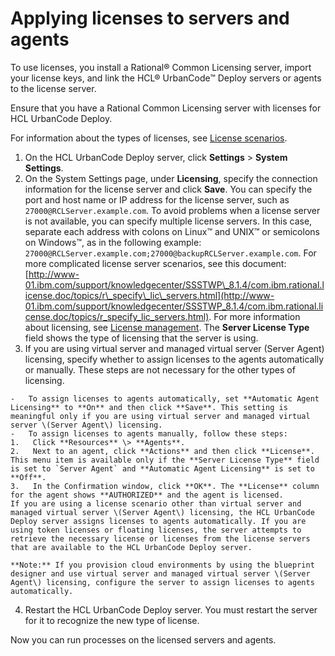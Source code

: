 # Applying licenses to servers and agents

To use licenses, you install a Rational® Common Licensing server, import your license keys, and link the HCL® UrbanCode™ Deploy servers or agents to the license server.

Ensure that you have a Rational Common Licensing server with licenses for HCL UrbanCode Deploy.

For information about the types of licenses, see [License scenarios](license_scenarios.md).

1.  On the HCL UrbanCode Deploy server, click **Settings** \> **System Settings**.
2.   On the System Settings page, under **Licensing**, specify the connection information for the license server and click **Save**. You can specify the port and host name or IP address for the license server, such as `27000@RCLServer.example.com`. To avoid problems when a license server is not available, you can specify multiple license servers. In this case, separate each address with colons on Linux™ and UNIX™ or semicolons on Windows™, as in the following example: `27000@RCLServer.example.com;27000@backupRCLServer.example.com`. For more complicated license server scenarios, see this document: [http://www-01.ibm.com/support/knowledgecenter/SSSTWP\_8.1.4/com.ibm.rational.license.doc/topics/r\_specify\_lic\_servers.html](http://www-01.ibm.com/support/knowledgecenter/SSSTWP_8.1.4/com.ibm.rational.license.doc/topics/r_specify_lic_servers.html). For more information about licensing, see [License management](../../com.udeploy.doc/topics/licenseManage.md). The **Server License Type** field shows the type of licensing that the server is using.
3.   If you are using virtual server and managed virtual server \(Server Agent\) licensing, specify whether to assign licenses to the agents automatically or manually. These steps are not necessary for the other types of licensing. 

    -   To assign licenses to agents automatically, set **Automatic Agent Licensing** to **On** and then click **Save**. This setting is meaningful only if you are using virtual server and managed virtual server \(Server Agent\) licensing.
    -   To assign licenses to agents manually, follow these steps:
    1.   Click **Resources** \> **Agents**. 
    2.   Next to an agent, click **Actions** and then click **License**. This menu item is available only if the **Server License Type** field is set to `Server Agent` and **Automatic Agent Licensing** is set to **Off**.
    3.   In the Confirmation window, click **OK**. The **License** column for the agent shows **AUTHORIZED** and the agent is licensed.
    If you are using a license scenario other than virtual server and managed virtual server \(Server Agent\) licensing, the HCL UrbanCode Deploy server assigns licenses to agents automatically. If you are using token licenses or floating licenses, the server attempts to retrieve the necessary license or licenses from the license servers that are available to the HCL UrbanCode Deploy server.

    **Note:** If you provision cloud environments by using the blueprint designer and use virtual server and managed virtual server \(Server Agent\) licensing, configure the server to assign licenses to agents automatically.

4.   Restart the HCL UrbanCode Deploy server. You must restart the server for it to recognize the new type of license.

Now you can run processes on the licensed servers and agents.

